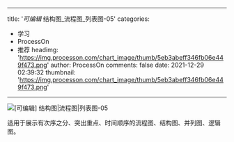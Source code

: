 
---
title: '_可编辑_ 结构图_流程图_列表图-05'
categories: 
 - 学习
 - ProcessOn
 - 推荐
headimg: 'https://img.processon.com/chart_image/thumb/5eb3abeff346fb06e449f473.png'
author: ProcessOn
comments: false
date: 2021-12-29 02:39:32
thumbnail: 'https://img.processon.com/chart_image/thumb/5eb3abeff346fb06e449f473.png'
---

<div>   
<img class="thumb" alt="[可编辑] 结构图|流程图|列表图-05" src="https://img.processon.com/chart_image/thumb/5eb3abeff346fb06e449f473.png" referrerpolicy="no-referrer">
<p>适用于展示有次序之分、突出重点、时间顺序的流程图、结构图、并列图、逻辑图。</p>  
</div>
            
